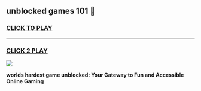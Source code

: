 
## unblocked games 101 👋
<h3>
<a href="https://premium.freeplayer.one?title=unblocked_games_101&ref=13F">CLICK TO PLAY</a></h3>
<hr>

<h3>
<a href="https://premium.freeplayer.one?title=unblocked_games_101&ref=13F">CLICK 2 PLAY</a>
  
</h3>

<a href="https://premium.freeplayer.one?title=unblocked_games_101&ref=12F/"><img src="https://clearcache.store/games.png"></a>


**worlds hardest game unblocked: Your Gateway to Fun and Accessible Online Gaming**
